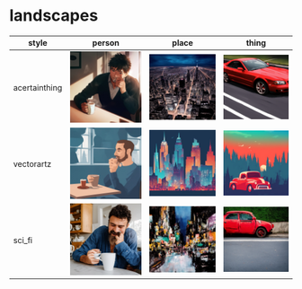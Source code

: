 # landscapes

| style | person | place | thing |
| --- | --- | --- | --- |
| acertainthing | ![](/images/acertainthing_person.webp?raw=true) | ![](/images/acertainthing_place.webp?raw=true) | ![](/images/acertainthing_thing.webp?raw=true) |
| vectorartz | ![](/images/vectorartz_person.webp?raw=true) | ![](/images/vectorartz_place.webp?raw=true) | ![](/images/vectorartz_thing.webp?raw=true) |
| sci_fi | ![](/images/sci_fi_person.webp?raw=true) | ![](/images/sci_fi_place.webp?raw=true) | ![](/images/sci_fi_thing.webp?raw=true) |